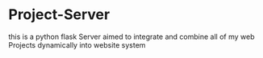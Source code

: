 # Project-Server
this is a python flask Server aimed to integrate and combine all of my web Projects dynamically into website system
